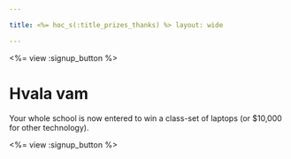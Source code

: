 ```yaml
---

title: <%= hoc_s(:title_prizes_thanks) %> layout: wide

---
```


<%= view :signup_button %>

# Hvala vam

Your whole school is now entered to win a class-set of laptops (or $10,000 for other technology).

<%= view :signup_button %>
